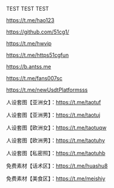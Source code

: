 TEST   TEST   TEST

https://t.me/hao123

https://github.com/51cg1/

https://t.me/hwvip

https://t.me/https51cgfun

https://b.antss.me

https://t.me/fans007sc

https://t.me/newUsdtPlatformsss

人设套图【亚洲女】：https://t.me/taotuf

人设套图【亚洲男】：https://t.me/taotuj

人设套图【欧洲女】：https://t.me/taotuqw

人设套图【欧洲男】：https://t.me/taotuhy

人设套图【私密照】：https://t.me/taotuhb

免费素材【话术区】：https://t.me/huashu8

免费素材【美食区】：https://t.me/meishiy
